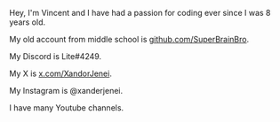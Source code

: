 Hey, I'm Vincent and I have had a passion for coding ever since I was 8 years old.

My old account from middle school is [github.com/SuperBrainBro](github.com/SuperBrainBro).

My Discord is Lite#4249.

My X is [x.com/XandorJenei](x.com/XandorJenei).
 
My Instagram is @xanderjenei.

I have many Youtube channels.

